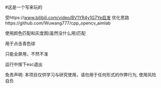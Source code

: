 #这是一个写来玩的

受https://www.bilibili.com/video/BV1YR4y1G7Ye启发
优化思路https://github.com/Wuwang777/cpp_opencv_aimlab

使用颜色匹配和灰度图(虽然没什么用)匹配

用于点击青色球

只能全屏用，不然不准

运行中按下esc退出

免责声明: 本项目仅供学习与研究使用，请勿用于任何形式的作弊行为, 使用风险自负